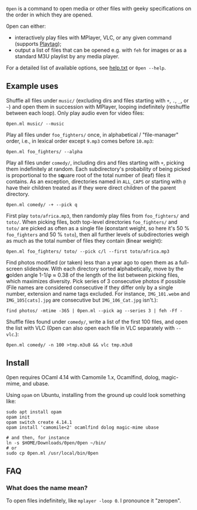 `0pen` is a command to open media or other files with geeky specifications on the order in which they are opened.

0pen can either:
- interactively play files with MPlayer, VLC, or any given command (supports [Playtag](https://github.com/nahoj/playtag));
- output a list of files that can be opened e.g. with `feh` for images or as a standard M3U playlist by any media player.

For a detailed list of available options, see [help.txt](help.txt) or `0pen --help`.

## Example uses

Shuffle all files under `music/` (excluding dirs and files starting with `+`, `.`, `_`, or `~`) and open them in succession with MPlayer, looping indefinitely (reshuffle between each loop). Only play audio even for video files:

```shell
0pen.ml music/ --music
```

Play all files under `foo_fighters/` once, in alphabetical / "file-manager" order, i.e., in lexical order except `9.mp3` comes before `10.mp3`:

```shell
0pen.ml foo_fighters/ --alpha
```

Play all files under `comedy/`, including dirs and files starting with `+`, picking them indefinitely at random. Each subdirectory's probability of being picked is proportional to the s**q**uare root of the total number of (leaf) files it contains. As an exception, directories named in `ALL_CAPS` or starting with `@` have their children treated as if they were direct children of the parent directory.

```shell
0pen.ml comedy/ -+ --pick q
```

First play `toto/africa.mp3`, then randomly play files from `foo_fighters/` and `toto/`. When picking files, both top-level directories `foo_fighters/` and `toto/` are picked as often as a single file (**c**onstant weight, so here it's 50 % `foo_fighters` and 50 % `toto`), then all further levels of subdirectories weigh as much as the total number of files they contain (**l**inear weight):

```shell
0pen.ml foo_fighters/ toto/ --pick c/l --first toto/africa.mp3
```

Find photos modified (or taken) less than a year ago to open them as a full-screen slideshow. With each directory sorted **a**lphabetically, move by the **g**olden angle 1-1/φ ≈ 0.38 of the length of the list between picking files, which maximizes diversity. Pick series of 3 consecutive photos if possible (File names are considered consecutive if they differ only by a single number, extension and name tags excluded. For instance, `IMG_101.webm` and `IMG_105[cats].jpg` are consecutive but `IMG_106_Cat.jpg` isn't.):

```shell
find photos/ -mtime -365 | 0pen.ml --pick ag --series 3 | feh -Ff -
```

Shuffle files found under `comedy/`, write a list of the first 100 files, and open the list with VLC (0pen can also open each file in VLC separately with `--vlc`.):

```shell
0pen.ml comedy/ -n 100 >tmp.m3u8 && vlc tmp.m3u8
```

## Install

0pen requires OCaml 4.14 with Camomile 1.x, Ocamlfind, dolog, magic-mime, and ubase.

Using `opam` on Ubuntu, installing from the ground up could look something like:

```shell
sudo apt install opam
opam init
opam switch create 4.14.1
opam install 'camomile<2' ocamlfind dolog magic-mime ubase

# and then, for instance
ln -s $HOME/Downloads/0pen/0pen ~/bin/
# or
sudo cp 0pen.ml /usr/local/bin/0pen
```

## FAQ
### What does the name mean?

To open files indefinitely, like `mplayer -loop 0`. I pronounce it "zeropen".
